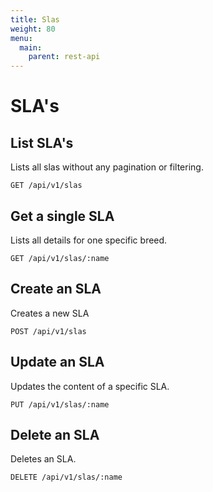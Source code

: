 ```yaml
---
title: Slas
weight: 80
menu:
  main:
    parent: rest-api
---
```


# SLA's

## List SLA's

Lists all slas without any pagination or filtering.

    GET /api/v1/slas

## Get a single SLA

Lists all details for one specific breed.

    GET /api/v1/slas/:name

## Create an SLA

Creates a new SLA

    POST /api/v1/slas   

## Update an SLA

Updates the content of a specific SLA.

    PUT /api/v1/slas/:name

## Delete an SLA

Deletes an SLA.        

    DELETE /api/v1/slas/:name


